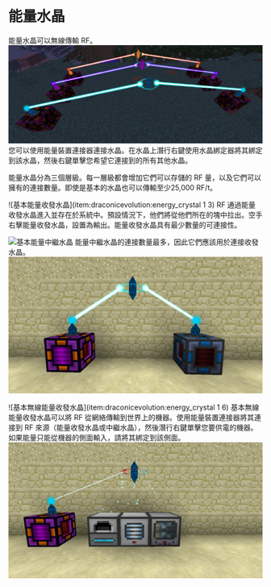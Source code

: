 # 能量水晶

能量水晶可以無線傳輸 RF。
![來自龍族進化資訊石板的圖片](relays.png)
您可以使用能量裝置連接器連接水晶。在水晶上潛行右鍵使用水晶綁定器將其綁定到該水晶，然後右鍵單擊您希望它連接到的所有其他水晶。

能量水晶分為三個層級。每一層級都會增加它們可以存儲的 RF 量，以及它們可以擁有的連接數量。即使是基本的水晶也可以傳輸至少25,000 RF/t。

![基本能量收發水晶](item:draconicevolution:energy_crystal 1 3)
RF 通過能量收發水晶進入並存在於系統中。預設情況下，他們將從他們所在的塊中拉出。空手右擊能量收發水晶，設置為輸出。能量收發水晶具有最少數量的可連接性。

![基本能量中繼水晶](item:draconicevolution:energy_crystal)
能量中繼水晶的連接數量最多，因此它們應該用於連接收發水晶。
![光束越厚，通過它傳輸的 RF/t 就越多](relay_io.png)

![基本無線能量收發水晶](item:draconicevolution:energy_crystal 1 6)
基本無線能量收發水晶可以將 RF 從網絡傳輸到世界上的機器。使用能量裝置連接器將其連接到 RF 來源（能量收發水晶或中繼水晶），然後潛行右鍵單擊您要供電的機器。如果能量只能從機器的側面輸入，請將其綁定到該側面。
![](wireless.png)